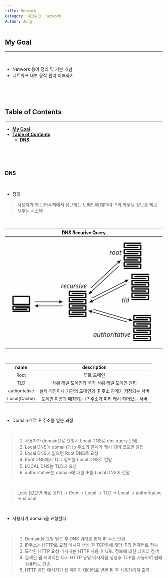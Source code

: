 ```yaml
---
title: Network
Category: 네크워크, network
Author: Jung
---
```


## **My Goal**

---

</br>

- Network 용어 정리 및 기본 개념
- 네트워크 내부 동작 원리 이해하기

</br>
</br>
</br>

## **Table of Contents**

---

- [**My Goal**](#my-goal)
- [**Table of Contents**](#table-of-contents)
  - [**DNS**](#dns)

</br>
</br>
</br>

### **DNS**

</br>

- 정의

> 사용자가 웹 브라우저에서 접근하는 도메인에 대하여 IP와 라우팅 정보를 제공 해주는 시스템

</br>

|           DNS Recurive Query            |
| :-------------------------------------: |
| ![dns_query image](./res/dns_query.png) |

</br>

|     name      |                        description                         |
| :-----------: | :--------------------------------------------------------: |
|     Root      |                        루트 도메인                         |
|      TLD      |       상위 레벨 도메인과 국가 상위 레벨 도메인 관리        |
| authoritative | 실제 개인이나 기관의 도메인과 IP 주소 관계가 저장되는 서버 |
| Local(Cache)  |  도메인 이름과 매칭되는 IP 주소가 미리 캐시 되어있는 서버  |

</br>

- Domain으로 IP 주소를 얻는 과정

</br>

> 1. 사용자가 domain으로 요청시 Local DNS로 dns query 보냄.
> 2. Local DNS에 domain과 ip 주소의 관계가 캐시 되어 있으면 응답
> 3. Local DNS에 없으면 Root DNS로 요청
> 4. Root DNS에서 TLD 정보를 Local DNS로 전달
> 5. LOCAL DNS는 TLD에 요청
> 6. authoritative는 domain에 대한 IP를 Local DNS에 전달

</br>

> Local(있으면 바로 응답) -> Root -> Local -> TLD -> Local -> authoritative -> sLocal

</br>

- 사용자가 domain을 요청할때

</br>

> 1. Domain을 요청 받은 후 DNS 쿼리를 통해 IP 주소 반환
> 2. IP주소는 HTTP로 요청 메시지 생성 후 TCP통해 해당 IP의 컴퓨터로 전송
> 3. 도착한 HTTP 요청 메시지는 HTTP 사용 후 URL 정보에 대한 데이터 검색
> 4. 검색된 웹 페이지는 다시 HTTP 응답 메시지를 생성후 TCP를 사용하여 원래 컴퓨터로 전송
> 5. HTTP 응답 메시지가 웹 페이지 데이터로 변환 된 후 사용자에게 출력.
